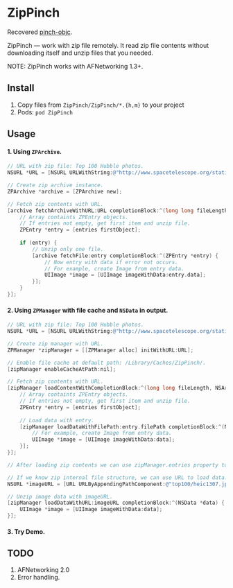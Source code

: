 ZipPinch
========

Recovered [pinch-objc](https://github.com/epatel/pinch-objc).

ZipPinch — work with zip file remotely. It read zip file contents without downloading itself and unzip files that you needed.

NOTE: ZipPinch works with AFNetworking 1.3+. 

Install
-------
1. Copy files from `ZipPinch/ZipPinch/*.{h,m}` to your project
2. Pods: `pod ZipPinch`

Usage
-----
#### 1. Using `ZPArchive`.
```objective-c
// URL with zip file: Top 100 Hubble photos.
NSURL *URL = [NSURL URLWithString:@"http://www.spacetelescope.org/static/images/zip/top100/top100-large.zip"];

// Create zip archive instance.
ZPArchive *archive = [ZPArchive new];

// Fetch zip contents with URL.
[archive fetchArchiveWithURL:URL completionBlock:^(long long fileLength, NSArray *entries) {
    // Array containts ZPEntry objects.
    // If entries not empty, get first item and unzip file.
    ZPEntry *entry = [entries firstObject];
    
    if (entry) {
        // Unzip only one file.
        [archive fetchFile:entry completionBlock:^(ZPEntry *entry) {
            // Now entry with data if error not occurs.
            // For example, create Image from entry data.
            UIImage *image = [UIImage imageWithData:entry.data];
        }];
    }
}];
```

#### 2. Using `ZPManager` with file cache and `NSData` in output.
```objective-c
// URL with zip file: Top 100 Hubble photos.
NSURL *URL = [NSURL URLWithString:@"http://www.spacetelescope.org/static/images/zip/top100/top100-large.zip"];

// Create zip manager with URL.
ZPManager *zipManager = [[ZPManager alloc] initWithURL:URL];

// Enable file cache at default path: /Library/Caches/ZipPinch/.
[zipManager enableCacheAtPath:nil];

// Fetch zip contents with URL.
[zipManager loadContentWithCompletionBlock:^(long long fileLength, NSArray *entries) {
    // Array containts ZPEntry objects.
    // If entries not empty, get first item and unzip file.
    ZPEntry *entry = [entries firstObject];
    
    // Load data with entry.
    [zipManager loadDataWithFilePath:entry.filePath completionBlock:^(NSData *data) {
        // For example, create Image from entry data.
        UIImage *image = [UIImage imageWithData:data];
    }];
}];

// After loading zip contents we can use zipManager.entries property to unzip others files.

// If we know zip internal file structure, we can use URL to load data.
NSURL *imageURL = [URL URLByAppendingPathComponent:@"top100/heic1307.jpg"];

// Unzip image data with imageURL.
[zipManager loadDataWithURL:imageURL completionBlock:^(NSData *data) {
    UIImage *image = [UIImage imageWithData:data];
}];
```
#### 3. Try Demo.

TODO
-----
1. AFNetworking 2.0
2. Error handling.
